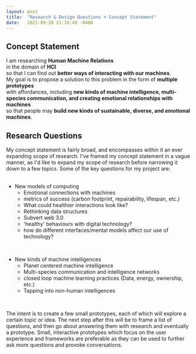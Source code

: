 ```yaml
---
layout: post
title:  "Research & Design Questions + Concept Statement"
date:   2021-09-28 21:16:48 -0400
---
```



## Concept Statement
I am researching **Human Machine Relations**  
in the domain of **HCI**  
so that I can find out **better ways of interacting with our machines**.  
My goal is to propose a solution to this problem in the form of **multiple prototypes**  
with affordances, including **new kinds of machine intelligence, multi-species communication, and creating emotional relationships with machines**  
so that people may **build new kinds of sustainable, diverse, and emotional machines**.  
  

## Research Questions
My concept statement is fairly broad, and encompasses within it an ever expanding scope of research. I've framed my concept statement in a vague manner, as I'd like to expand my scope of research before narrowing it down to a few topics. Some of the key questions for my project are:  
<br>
- New models of computing
    - Emotional connections with machines
    - metrics of success (carbon footprint, repairability, lifespan, etc.)
    - What could healthier interactions look like?
    - Rethinking data structures
    - Subvert web 3.0
    - 'healthy' behaviours with digital technology?
    - how do different interfaces/mental models affect our use of technology?

<br>

- New kinds of machine intelligences
    - Planet centered machine intelligence
    - Multi-species communication and intelligence networks
    - closed loop machine learning practices (Data, energy, ownership, etc.)
    - Tapping into non-human intelligences  

<br>

The intent is to create a few small prototypes, each of which will explore a certain topic or idea. The next step after this will be to frame a list of questions, and then go about answering them with research and eventually a prototype. Small, interactive prototypes which focus on the user experience and frameworks are preferable as they can be used to further ask more questions and provoke conversations. 